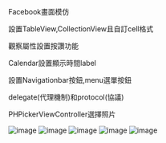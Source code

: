 Facebook畫面模仿

設置TableView,CollectionView且自訂cell格式

觀察屬性設置按讚功能

Calendar設置顯示時間label

設置Navigationbar按鈕,menu選單按鈕

delegate(代理機制)和protocol(協議)

PHPickerViewController選擇照片

![image](https://github.com/Lou1202/FB-Table-View/blob/main/FB%20截圖1.png)
![image](https://github.com/Lou1202/FB-Table-View/blob/main/FB%20截圖2.png)
![image](https://github.com/Lou1202/FB-Table-View/blob/main/FB%20截圖3.png)
![image](https://github.com/Lou1202/FB-Table-View/blob/main/FB%20截圖4.png)
![image](https://github.com/Lou1202/FB-Table-View/blob/main/FB%20截圖5.png)
